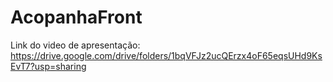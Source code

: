 # AcopanhaFront

Link do video de apresentação: https://drive.google.com/drive/folders/1bqVFJz2ucQErzx4oF65eqsUHd9KsEvT7?usp=sharing
